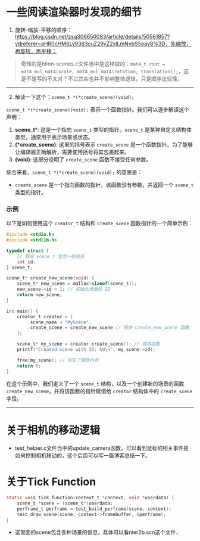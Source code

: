 # 一些阅读渲染器时发现的细节

1. 旋转-缩放-平移的顺序：https://blog.csdn.net/zsq306650083/article/details/50561857?ydreferer=aHR0cHM6Ly93d3cuZ29vZ2xlLmNvbS5oay8%3D，先缩放，再旋转，再平移；

> 奇怪的是blinn-scenes.c文件当中是这样做的：`mat4_t root = mat4_mul_mat4(scale, mat4_mul_mat4(rotation, translation));`，这是不是写的不太对？不过其实也并不影响整体逻辑，只是顺序比较怪。

------



2. 解读一下这个：`scene_t *(*create_scene)(void);`

`scene_t *(*create_scene)(void);` 表示一个函数指针。我们可以逐步解读这个声明：

1. **scene_t***: 这是一个指向 `scene_t` 类型的指针。`scene_t` 是某种自定义结构体类型，通常用于表示场景或状态。
2. **(\*create_scene)**: 这里的括号表示 `create_scene` 是一个函数指针。为了能够让编译器正确解析，需要使用括号将其包裹起来。
3. **(void)**: 这部分说明了 `create_scene` 函数不接受任何参数。

综合来看，`scene_t *(*create_scene)(void);` 的意思是：

- `create_scene` 是一个指向函数的指针，该函数没有参数，并返回一个 `scene_t` 类型的指针。

### 示例

以下是如何使用这个 `creator_t` 结构和 `create_scene` 函数指针的一个简单示例：

```c
#include <stdio.h>
#include <stdlib.h>

typedef struct {
    // 假设 scene_t 包含一些成员
    int id;
} scene_t;

scene_t* create_new_scene(void) {
    scene_t* new_scene = malloc(sizeof(scene_t));
    new_scene->id = 1; // 初始化场景的 ID
    return new_scene;
}

int main() {
    creator_t creator = {
        .scene_name = "MyScene",
        .create_scene = create_new_scene // 指向 create_new_scene 函数
    };

    scene_t* my_scene = creator.create_scene(); // 调用函数
    printf("Created scene with ID: %d\n", my_scene->id);

    free(my_scene); // 别忘了释放内存
    return 0;
}
```

在这个示例中，我们定义了一个 `scene_t` 结构，以及一个创建新的场景的函数 `create_new_scene`，并将该函数的指针赋值给 `creator` 结构体中的 `create_scene` 字段。

------



# 关于相机的移动逻辑

- test_helper.c文件当中的update_camera函数，可以看到鼠标的相关事件是如何控制相机移动的，这个后面可以写一篇博客总结一下。



# 关于Tick Function

```c
static void tick_function(context_t *context, void *userdata) {
    scene_t *scene = (scene_t*)userdata;
    perframe_t perframe = test_build_perframe(scene, context);
    test_draw_scene(scene, context->framebuffer, &perframe);
}
```

- 这里面的scene包含各种场景的信息，具体可以看nier2b.scn这个文件，